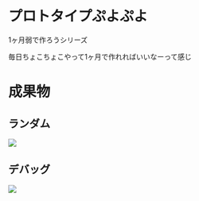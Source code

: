 # プロトタイプぷよぷよ

1ヶ月弱で作ろうシリーズ

毎日ちょこちょこやって1ヶ月で作れればいいなーって感じ

# 成果物

## ランダム

![](./doc/img/random.gif)

## デバッグ

![](./doc/img/simple.gif)
